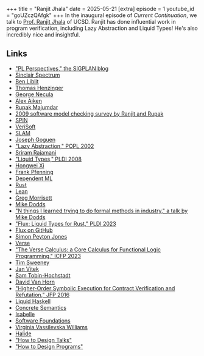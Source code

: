 +++
title = "Ranjit Jhala"
date = 2025-05-21
[extra]
episode = 1
youtube_id = "goUZczQAfgk"
+++
In the inaugural episode of *Current Continuation*, we talk to [Prof. Ranjit Jhala](https://ranjitjhala.github.io/) of UCSD.
Ranjit has done influential work in program verification, including Lazy Abstraction and Liquid Types! He's also incredibly nice and insightful.

<!-- more -->

## Links

* ["PL Perspectives," the SIGPLAN blog](https://blog.sigplan.org)
* [Sinclair Spectrum](https://en.wikipedia.org/wiki/ZX_Spectrum)
* [Ben Liblit](https://pages.cs.wisc.edu/~liblit/)
* [Thomas Henzinger](https://pub.ista.ac.at/~tah/)
* [George Necula](https://people.eecs.berkeley.edu/~necula/)
* [Alex Aiken](https://theory.stanford.edu/~aiken/)
* [Rupak Majumdar](https://people.mpi-sws.org/~rupak/)
* [2009 software model checking survey by Ranjit and Rupak](https://dl.acm.org/doi/10.1145/1592434.1592438)
* [SPIN](https://spinroot.com/spin/whatispin.html)
* [VeriSoft](https://9p.io/who/god/verisoft/)
* [SLAM](https://www.microsoft.com/en-us/research/project/slam/)
* [Joseph Goguen](https://cseweb.ucsd.edu/~goguen/)
* ["Lazy Abstraction," POPL 2002](https://dl.acm.org/doi/10.1145/503272.503279)
* [Sriram Rajamani](https://www.microsoft.com/en-us/research/people/sriram/)
* ["Liquid Types," PLDI 2008](https://dl.acm.org/doi/10.1145/1375581.1375602)
* [Hongwei Xi](https://www.bu.edu/cs/profiles/hongwei-xi/)
* [Frank Pfenning](https://www.cs.cmu.edu/~fp/)
* [Dependent ML](https://en.wikipedia.org/wiki/Dependent_ML)
* [Rust](https://www.rust-lang.org)
* [Lean](https://lean-lang.org)
* [Greg Morrisett](https://www.cs.cornell.edu/~jgm/)
* [Mike Dodds](https://galois.com/team/mike-dodds/)
* ["N things I learned trying to do formal methods in industry," a talk by Mike Dodds](https://youtu.be/gfvvowAc130)
* ["Flux: Liquid Types for Rust," PLDI 2023](https://dl.acm.org/doi/10.1145/3591283)
* [Flux on GitHub](https://github.com/flux-rs/flux)
* [Simon Peyton Jones](https://simon.peytonjones.org)
* [Verse](https://dev.epicgames.com/documentation/en-us/uefn/verse-language-reference)
* ["The Verse Calculus: a Core Calculus for Functional Logic Programming," ICFP 2023](https://dl.acm.org/doi/10.1145/3607845)
* [Tim Sweeney](https://en.wikipedia.org/wiki/Tim_Sweeney)
* [Jan Vitek](https://janvitek.org)
* [Sam Tobin-Hochstadt](https://samth.github.io)
* [David Van Horn](https://www.cs.umd.edu/~dvanhorn/)
* ["Higher-Order Symbolic Execution for Contract Verification and Refutation," JFP 2016](https://www.cambridge.org/core/journals/journal-of-functional-programming/article/higher-order-symbolic-execution-for-contract-verification-and-refutation/129E10B4113242ABB0B7D6890CCFDBC9)
* [Liquid Haskell](https://ucsd-progsys.github.io/liquidhaskell/)
* [Concrete Semantics](http://www.concrete-semantics.org)
* [Isabelle](https://isabelle.in.tum.de)
* [Software Foundations](https://softwarefoundations.cis.upenn.edu)
* [Virginia Vassilevska Williams](https://people.csail.mit.edu/virgi/)
* [Halide](https://halide-lang.org)
* ["How to Design Talks"](https://youtu.be/QFNYdJmUH_w)
* ["How to Design Programs"](https://htdp.org)
